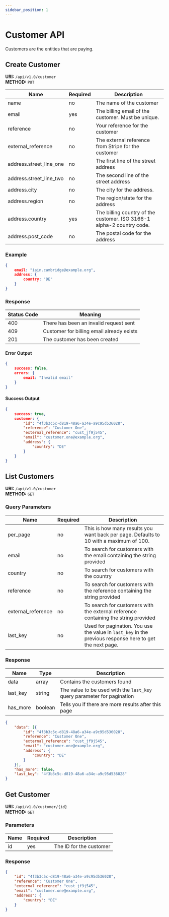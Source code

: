 ```yaml
---
sidebar_position: 1
---
```

# Customer API

Customers are the entities that are paying. 

## Create Customer

**URI:** `/api/v1.0/customer`<br />
**METHOD:** `PUT`

| Name | Required | Description | 
| --- | --- | --- |
| name | no | The name of the customer |
| email | yes | The billing email of the customer. Must be unique. |
| reference | no | Your reference for the customer |
| external_reference | no | The external reference from Stripe for the customer |
| address.street_line_one | no | The first line of the street address |
| address.street_line_two | no | The second line of the street address |
| address.city | no | The city for the address. |
| address.region | no | The region/state for the address |
| address.country | yes | The billing country of the customer. ISO 3166-1 alpha-2 country code. |
| address.post_code | no | The postal code for the address |

### Example

```json
{
    email: "iain.cambridge@example.org",
	address: {
    	country: "DE"
	}
}
```

### Response

| Status Code | Meaning |
| --- | --- |
| 400 | There has been an invalid request sent |
| 409 | Customer for billing email already exists |
| 201 | The customer has been created |


#### Error Output

```json
{
    success: false,
    errors: {
        email: "Invalid email"
    }
}
```

#### Success Output

```json
{
	success: true,
	customer: {
		"id": "4f3b3c5c-d819-48a6-a34e-a9c95d536028",
		"reference": "Customer One",
		"external_reference": "cust_jf9j545",
		"email": "customer.one@example.org",
		"address": {
			"country": "DE"
		}
	}
}
```

## List Customers

**URI:** `/api/v1.0/customer`<br />
**METHOD:** `GET`

### Query Parameters

| Name | Required | Description |
| --- | --- | --- |
| per_page | no | This is how many results you want back per page. Defaults to 10 with a maximum of 100.
| email | no | To search for customers with the email containing the string provided| 
| country | no | To search for customers with the country |
| reference | no |  To search for customers with the reference containing the string provided| 
| external_reference | no |  To search for customers with the external reference containing the string provided |
| last_key | no | Used for pagination. You use the value in `last_key` in the previous response here to get the next page. | 

### Response

| Name | Type | Description |
| --- | --- | --- |
| data | array | Contains the customers found |
| last_key | string | The value to be used with the `last_key` query parameter for pagination |
| has_more | boolean | Tells you if there are more results after this page |

```json
{
	"data": [{
		"id": "4f3b3c5c-d819-48a6-a34e-a9c95d536028",
		"reference": "Customer One",
		"external_reference": "cust_jf9j545",
		"email": "customer.one@example.org",
		"address": {
			"country": "DE"
		}
	}],
	"has_more": false,
	"last_key": "4f3b3c5c-d819-48a6-a34e-a9c95d536028"
}
```

## Get Customer

**URI:** `/api/v1.0/customer/{id}`<br />
**METHOD:** `GET`

### Parameters

| Name | Required | Description |
| --- | --- | --- |
| id | yes | The ID for the customer |

### Response

```json
{
	"id": "4f3b3c5c-d819-48a6-a34e-a9c95d536028",
	"reference": "Customer One",
	"external_reference": "cust_jf9j545",
	"email": "customer.one@example.org",
	"address": {
		"country": "DE"
	}
}
```